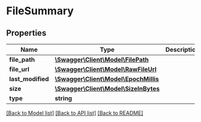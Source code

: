 # FileSummary

## Properties
Name | Type | Description | Notes
------------ | ------------- | ------------- | -------------
**file_path** | [**\Swagger\Client\Model\FilePath**](FilePath.md) |  | 
**file_url** | [**\Swagger\Client\Model\RawFileUrl**](RawFileUrl.md) |  | 
**last_modified** | [**\Swagger\Client\Model\EpochMillis**](EpochMillis.md) |  | 
**size** | [**\Swagger\Client\Model\SizeInBytes**](SizeInBytes.md) |  | 
**type** | **string** |  | 

[[Back to Model list]](../../README.md#documentation-for-models) [[Back to API list]](../../README.md#documentation-for-api-endpoints) [[Back to README]](../../README.md)

